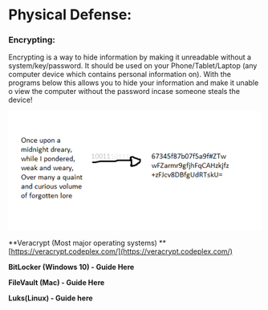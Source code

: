 # **Physical Defense:**

### **Encrypting:**

Encrypting is a way to hide information by making it unreadable without a system/key/password. It should be used on your Phone/Tablet/Laptop \(any computer device which contains personal information on\). With the programs below this allows you to hide your information and make it unable o view the computer without the password incase someone steals the device!

![](/assets/encryption.png)

**Veracrypt \(Most major operating systems\) **[https://veracrypt.codeplex.com/](https://veracrypt.codeplex.com/)

**BitLocker \(Windows 10\) - Guide Here**

**FileVault \(Mac\) - Guide Here**

**Luks\(Linux\) - Guide here**

